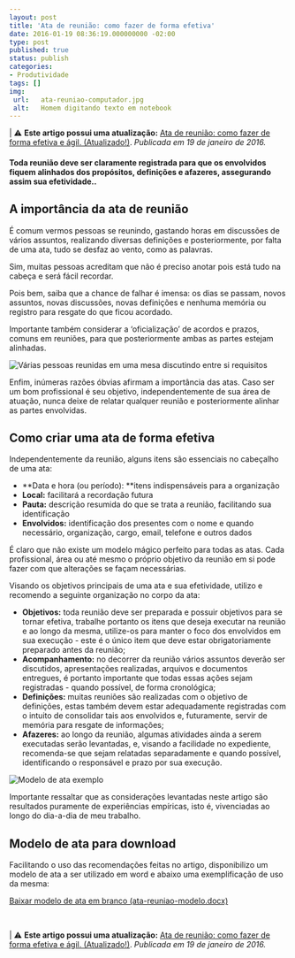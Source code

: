 ```yaml
---
layout: post
title: 'Ata de reunião: como fazer de forma efetiva'
date: 2016-01-19 08:36:19.000000000 -02:00
type: post
published: true
status: publish
categories:
- Produtividade
tags: []
img:
 url:	ata-reuniao-computador.jpg
 alt:	Homem digitando texto em notebook
---
```


| ⚠️ **Este artigo possui uma atualização:** [Ata de reunião: como fazer de forma efetiva e ágil. (Atualizado!)](ata-de-reuniao-como-fazer-atualizado). *Publicada em 19 de janeiro de 2016.*	

#### Toda reunião deve ser claramente registrada para que os envolvidos fiquem alinhados dos propósitos, definições e afazeres, assegurando assim sua efetividade..

## A importância da ata de reunião

É comum vermos pessoas se reunindo, gastando horas em discussões de vários assuntos, realizando diversas definições e posteriormente, por falta de uma ata, tudo se desfaz ao vento, como as palavras.

Sim, muitas pessoas acreditam que não é preciso anotar pois está tudo na cabeça e será fácil recordar.

Pois bem, saiba que a chance de falhar é imensa: os dias se passam, novos assuntos, novas discussões, novas definições e nenhuma memória ou registro para resgate do que ficou acordado.

Importante também considerar a ‘oficialização’ de acordos e prazos, comuns em reuniões, para que posteriormente ambas as partes estejam alinhadas.

<img src="{{ site.baseurl }}/assets/imgs/reuniao-requisitos.jpg" alt="Várias pessoas reunidas em uma mesa discutindo entre si requisitos" />

Enfim, inúmeras razões óbvias afirmam a importância das atas. Caso ser um bom profissional é seu objetivo, independentemente de sua área de atuação, nunca deixe de relatar qualquer reunião e posteriormente alinhar as partes envolvidas.

## Como criar uma ata de forma efetiva


Independentemente da reunião, alguns itens são essenciais no cabeçalho de uma ata:


  * **Data e hora (ou período): **itens indispensáveis para a organização
  * **Local:** facilitará a recordação futura
  * **Pauta:** descrição resumida do que se trata a reunião, facilitando sua identificação
  * **Envolvidos:** identificação dos presentes com o nome e quando necessário, organização, cargo, email, telefone e outros dados

É claro que não existe um modelo mágico perfeito para todas as atas. Cada profissional, área ou até mesmo o próprio objetivo da reunião em si pode fazer com que alterações se façam necessárias.


Visando os objetivos principais de uma ata e sua efetividade, utilizo e recomendo a seguinte organização no corpo da ata:


  * **Objetivos:** toda reunião deve ser preparada e possuir objetivos para se tornar efetiva, trabalhe portanto os itens que deseja executar na reunião e ao longo da mesma, utilize-os para manter o foco dos envolvidos em sua execução - este é o único item que deve estar obrigatoriamente preparado antes da reunião;
  * **Acompanhamento:** no decorrer da reunião vários assuntos deverão ser discutidos, apresentações realizadas, arquivos e documentos entregues, é portanto importante que todas essas ações sejam registradas - quando possível, de forma cronológica;
  * **Definições:** muitas reuniões são realizadas com o objetivo de definições, estas também devem estar adequadamente registradas com o intuito de consolidar tais aos envolvidos e, futuramente, servir de memória para resgate de informações;
  * **Afazeres:** ao longo da reunião, algumas atividades ainda a serem executadas serão levantadas, e, visando a facilidade no expediente, recomenda-se que sejam relatadas separadamente e quando possível, identificando o responsável e prazo por sua execução.


<img src="{{ site.baseurl }}/assets/imgs/modelo-exemplo.jpg" alt="Modelo de ata exemplo" />

Importante ressaltar que as considerações levantadas neste artigo são resultados puramente de experiências empíricas, isto é, vivenciadas ao longo do dia-a-dia de meu trabalho.

## Modelo de ata para download

Facilitando o uso das recomendações feitas no artigo, disponibilizo um modelo de ata a ser utilizado em word e abaixo uma exemplificação de uso da mesma:

<a href="../assets/downloads/ata-reuniao-modelo.docx">Baixar modelo de ata em branco (ata-reuniao-modelo.docx)</a>

<br>

| ⚠️ **Este artigo possui uma atualização:** [Ata de reunião: como fazer de forma efetiva e ágil. (Atualizado!)](ata-de-reuniao-como-fazer-atualizado). *Publicada em 19 de janeiro de 2016.*	
